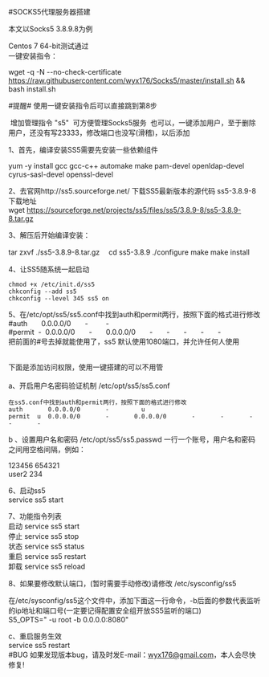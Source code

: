 #SOCKS5代理服务器搭建

本文以Socks5 3.8.9.8为例

Centos 7 64-bit测试通过<br>
  一键安装指令：

  wget -q -N --no-check-certificate https://raw.githubusercontent.com/wyx176/Socks5/master/install.sh && bash install.sh

  #提醒#
  使用一键安装指令后可以直接跳到第8步

  增加管理指令 "s5"
  可方便管理Socks5服务
  也可以，一键添加用户，至于删除用户，还没有写23333，修改端口也没写(滑稽)，以后添加

  1、首先，编译安装SS5需要先安装一些依赖组件

  yum -y install gcc gcc-c++ automake make pam-devel openldap-devel cyrus-sasl-devel openssl-devel

  2、去官网http://ss5.sourceforge.net/ 下载SS5最新版本的源代码
    ss5-3.8.9-8下载地址<br>
  wget https://sourceforge.net/projects/ss5/files/ss5/3.8.9-8/ss5-3.8.9-8.tar.gz

  3、解压后开始编译安装：

  tar zxvf ./ss5-3.8.9-8.tar.gz
　cd ss5-3.8.9
  ./configure
  make
  make install

  4、让SS5随系统一起启动

    chmod +x /etc/init.d/ss5
    chkconfig --add ss5
    chkconfig --level 345 ss5 on
    
  5、在/etc/opt/ss5/ss5.conf中找到auth和permit两行，按照下面的格式进行修改<br>
  #auth       0.0.0.0/0       -         - <br>
  #permit  -  0.0.0.0/0       -       0.0.0.0/0       -       -       -       -       -<br>
  把前面的#号去掉就能使用了，ss5 默认使用1080端口，并允许任何人使用

<br>
下面是添加访问权限，使用一键搭建的可以不用管<br>
 <br>
a、开启用户名密码验证机制 /etc/opt/ss5/ss5.conf<br>

    在ss5.conf中找到auth和permit两行，按照下面的格式进行修改
    auth       0.0.0.0/0       -         u
    permit  u  0.0.0.0/0       -       0.0.0.0/0       -       -       -       -       -

  b 、设置用户名和密码 /etc/opt/ss5/ss5.passwd
     一行一个账号，用户名和密码之间用空格间隔，例如：<br>

 123456 654321<br>
 user2  234<br>


6、启动ss5<br>
service ss5 start<br>
  
7、功能指令列表<br>
  启动 service ss5 start<br>
  停止 service ss5 stop<br>
  状态 service ss5 status<br>
  重启 service ss5 restart<br>
  卸载 service ss5 reload<br>
  
8、如果要修改默认端口，(暂时需要手动修改)请修改  /etc/sysconfig/ss5

  在/etc/sysconfig/ss5这个文件中，添加下面这一行命令，-b后面的参数代表监听的ip地址和端口号(一定要记得配置安全组开放SS5监听的端口)<br>
S5_OPTS=" -u root -b 0.0.0.0:8080"<br> 

    
  c、重启服务生效<br>
service ss5 restart
<br>
#BUG
如果发现版本bug，请及时发E-mail：wyx176@gmail.com，本人会尽快修复!
